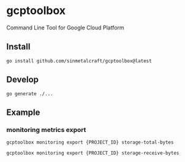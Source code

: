 # gcptoolbox
Command Line Tool for Google Cloud Platform

## Install

```
go install github.com/sinmetalcraft/gcptoolbox@latest
```

## Develop

```
go generate ./...
```

## Example

### monitoring metrics export

```
gcptoolbox monitoring export {PROJECT_ID} storage-total-bytes
```

```
gcptoolbox monitoring export {PROJECT_ID} storage-receive-bytes
```